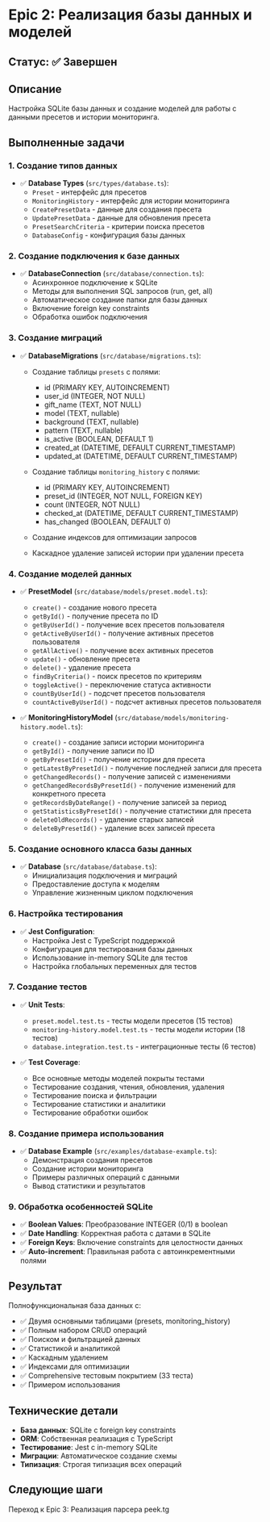 # Epic 2: Реализация базы данных и моделей

## Статус: ✅ Завершен

## Описание
Настройка SQLite базы данных и создание моделей для работы с данными пресетов и истории мониторинга.

## Выполненные задачи

### 1. Создание типов данных
- ✅ **Database Types** (`src/types/database.ts`):
  - `Preset` - интерфейс для пресетов
  - `MonitoringHistory` - интерфейс для истории мониторинга
  - `CreatePresetData` - данные для создания пресета
  - `UpdatePresetData` - данные для обновления пресета
  - `PresetSearchCriteria` - критерии поиска пресетов
  - `DatabaseConfig` - конфигурация базы данных

### 2. Создание подключения к базе данных
- ✅ **DatabaseConnection** (`src/database/connection.ts`):
  - Асинхронное подключение к SQLite
  - Методы для выполнения SQL запросов (run, get, all)
  - Автоматическое создание папки для базы данных
  - Включение foreign key constraints
  - Обработка ошибок подключения

### 3. Создание миграций
- ✅ **DatabaseMigrations** (`src/database/migrations.ts`):
  - Создание таблицы `presets` с полями:
    - id (PRIMARY KEY, AUTOINCREMENT)
    - user_id (INTEGER, NOT NULL)
    - gift_name (TEXT, NOT NULL)
    - model (TEXT, nullable)
    - background (TEXT, nullable)
    - pattern (TEXT, nullable)
    - is_active (BOOLEAN, DEFAULT 1)
    - created_at (DATETIME, DEFAULT CURRENT_TIMESTAMP)
    - updated_at (DATETIME, DEFAULT CURRENT_TIMESTAMP)
  
  - Создание таблицы `monitoring_history` с полями:
    - id (PRIMARY KEY, AUTOINCREMENT)
    - preset_id (INTEGER, NOT NULL, FOREIGN KEY)
    - count (INTEGER, NOT NULL)
    - checked_at (DATETIME, DEFAULT CURRENT_TIMESTAMP)
    - has_changed (BOOLEAN, DEFAULT 0)
  
  - Создание индексов для оптимизации запросов
  - Каскадное удаление записей истории при удалении пресета

### 4. Создание моделей данных
- ✅ **PresetModel** (`src/database/models/preset.model.ts`):
  - `create()` - создание нового пресета
  - `getById()` - получение пресета по ID
  - `getByUserId()` - получение всех пресетов пользователя
  - `getActiveByUserId()` - получение активных пресетов пользователя
  - `getAllActive()` - получение всех активных пресетов
  - `update()` - обновление пресета
  - `delete()` - удаление пресета
  - `findByCriteria()` - поиск пресетов по критериям
  - `toggleActive()` - переключение статуса активности
  - `countByUserId()` - подсчет пресетов пользователя
  - `countActiveByUserId()` - подсчет активных пресетов пользователя

- ✅ **MonitoringHistoryModel** (`src/database/models/monitoring-history.model.ts`):
  - `create()` - создание записи истории мониторинга
  - `getById()` - получение записи по ID
  - `getByPresetId()` - получение истории для пресета
  - `getLatestByPresetId()` - получение последней записи для пресета
  - `getChangedRecords()` - получение записей с изменениями
  - `getChangedRecordsByPresetId()` - получение изменений для конкретного пресета
  - `getRecordsByDateRange()` - получение записей за период
  - `getStatisticsByPresetId()` - получение статистики для пресета
  - `deleteOldRecords()` - удаление старых записей
  - `deleteByPresetId()` - удаление всех записей пресета

### 5. Создание основного класса базы данных
- ✅ **Database** (`src/database/database.ts`):
  - Инициализация подключения и миграций
  - Предоставление доступа к моделям
  - Управление жизненным циклом подключения

### 6. Настройка тестирования
- ✅ **Jest Configuration**:
  - Настройка Jest с TypeScript поддержкой
  - Конфигурация для тестирования базы данных
  - Использование in-memory SQLite для тестов
  - Настройка глобальных переменных для тестов

### 7. Создание тестов
- ✅ **Unit Tests**:
  - `preset.model.test.ts` - тесты модели пресетов (15 тестов)
  - `monitoring-history.model.test.ts` - тесты модели истории (18 тестов)
  - `database.integration.test.ts` - интеграционные тесты (6 тестов)

- ✅ **Test Coverage**:
  - Все основные методы моделей покрыты тестами
  - Тестирование создания, чтения, обновления, удаления
  - Тестирование поиска и фильтрации
  - Тестирование статистики и аналитики
  - Тестирование обработки ошибок

### 8. Создание примера использования
- ✅ **Database Example** (`src/examples/database-example.ts`):
  - Демонстрация создания пресетов
  - Создание истории мониторинга
  - Примеры различных операций с данными
  - Вывод статистики и результатов

### 9. Обработка особенностей SQLite
- ✅ **Boolean Values**: Преобразование INTEGER (0/1) в boolean
- ✅ **Date Handling**: Корректная работа с датами в SQLite
- ✅ **Foreign Keys**: Включение constraints для целостности данных
- ✅ **Auto-increment**: Правильная работа с автоинкрементными полями

## Результат
Полнофункциональная база данных с:
- ✅ Двумя основными таблицами (presets, monitoring_history)
- ✅ Полным набором CRUD операций
- ✅ Поиском и фильтрацией данных
- ✅ Статистикой и аналитикой
- ✅ Каскадным удалением
- ✅ Индексами для оптимизации
- ✅ Comprehensive тестовым покрытием (33 теста)
- ✅ Примером использования

## Технические детали
- **База данных**: SQLite с foreign key constraints
- **ORM**: Собственная реализация с TypeScript
- **Тестирование**: Jest с in-memory SQLite
- **Миграции**: Автоматическое создание схемы
- **Типизация**: Строгая типизация всех операций

## Следующие шаги
Переход к Epic 3: Реализация парсера peek.tg
